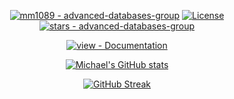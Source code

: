 <!-- Michael ReadMe Profile -->
<div align="center">

[![mm1089 - advanced-databases-group](https://img.shields.io/static/v1?label=mm1089&message=profile&color=42b883&logo=github)](https://github.com/mm1089/ "Go to GitHub Profile")
[![License](https://img.shields.io/badge/License-MIT-42b883)](#license)
[![stars - advanced-databases-group](https://img.shields.io/github/stars/mm1089/advanced-databases-group?style=social)](https://github.com/mm1089/advanced-databases-group)

<div>

<div align="center">

[![view - Documentation](https://img.shields.io/badge/view-Documentation-blue?style=for-the-badge)](/docs/ "Go to project documentation")

</div>

<div align="center">
  
[![Michael's GitHub stats](https://github-readme-stats.vercel.app/api?username=mm1089&hide_border=false&hide=contribs,prs&theme=vue&show_icons=true)](https://github.com/mm1089)

[![GitHub Streak](https://github-readme-streak-stats.herokuapp.com?user=mm1089&theme=vue&date_format=n%2Fj%5B%2FY%5D&ring=FF8E1B&fire=F18719)](https://git.io/streak-stats)
  
<!-- [![Top Langs](https://github-readme-stats.vercel.app/api/top-langs/?username=mm1089&hide_border=false&theme=vue&card_width=500)](https://github.com/mm1089) -->


<!-- Featured Repository
  
[![Readme Card](https://github-readme-stats.vercel.app/api/pin/?username=mm1089&hide_border=true&theme=vue&repo=advanced-databases-group)](https://github.com/mm1089/advanced-databases-group)
  
</div>  -->

<!--
**mm1089/mm1089** is a ✨ _special_ ✨ repository because its `README.md` (this file) appears on your GitHub profile.

Here are some ideas to get you started:

- 🔭 I’m currently working on ...
- 🌱 I’m currently learning ...
- 👯 I’m looking to collaborate on ...
- 🤔 I’m looking for help with ...
- 💬 Ask me about ...
- 📫 How to reach me: ...
- 😄 Pronouns: ...
- ⚡ Fun fact: ...
-->

